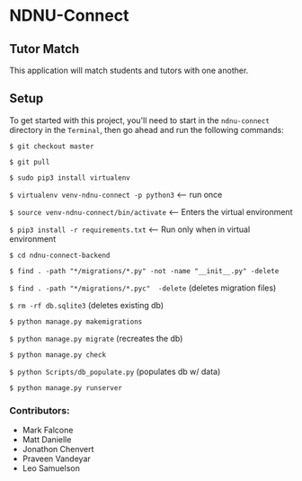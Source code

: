 # NDNU-Connect 

## Tutor Match
This application will match students and tutors with one another.

## Setup
To get started with this project, you'll need to start in the `ndnu-connect`
directory in the `Terminal`, then go ahead and run the following commands:

`$ git checkout master`

`$ git pull`

`$ sudo pip3 install virtualenv`

`$ virtualenv venv-ndnu-connect -p python3` <-- run once

`$ source venv-ndnu-connect/bin/activate` <-- Enters the virtual environment

`$ pip3 install -r requirements.txt` <-- Run only when in virtual environment

`$ cd ndnu-connect-backend`

`$ find . -path "*/migrations/*.py" -not -name "__init__.py" -delete`

`$ find . -path "*/migrations/*.pyc"  -delete` (deletes migration files)

`$ rm -rf db.sqlite3` (deletes existing db)

`$ python manage.py makemigrations`

`$ python manage.py migrate` (recreates the db)

`$ python manage.py check`

`$ python Scripts/db_populate.py` (populates db w/ data)

`$ python manage.py runserver`

### Contributors: 
* Mark Falcone
* Matt Danielle
* Jonathon Chenvert
* Praveen Vandeyar
* Leo Samuelson


